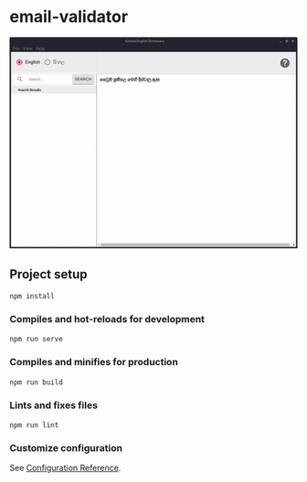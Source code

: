 # email-validator
<div align="center">

![Electron Boilerplate Demo](https://raw.githubusercontent.com/Shihara-Dilshan/img/master/about.gif)

</div>

## Project setup
```
npm install
```

### Compiles and hot-reloads for development
```
npm run serve
```

### Compiles and minifies for production
```
npm run build
```

### Lints and fixes files
```
npm run lint
```

### Customize configuration
See [Configuration Reference](https://cli.vuejs.org/config/).
